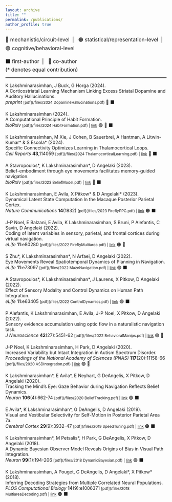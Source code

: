 ```yaml
---
layout: archive
title: ""
permalink: /publications/
author_profile: true
---
```


<font size="3">
🔵 mechanistic/circuit-level &nbsp;| &nbsp;  
🟠 statistical/representation-level &nbsp;| &nbsp;
🟢 cognitive/behavioral-level <br />

⬛ first-author &nbsp;| &nbsp;
🔲 co-author &nbsp;  
(* denotes equal contribution)
</font>

<hr style="border:1px solid gray">

K Lakshminarasimhan, J Buck, G Horga (2024).\
A Corticostriatal Learning Mechanism Linking Excess Striatal Dopamine and Auditory Hallucinations.\
*preprint* <small>[pdf](/files/2024 DopamineHallucinations.pdf)</small> 🔵 ⬛

K Lakshminarasimhan (2024).\
A Computational Principle of Habit Formation.\
*bioRxiv* <small>[pdf](/files/2024 HabitFormation.pdf) | [link](https://www.biorxiv.org/content/10.1101/2024.10.12.618033v1.full)</small> 🟢 🔵 ⬛

K Lakshminarasimhan, M Xie, J Cohen, B Sauerbrei, A Hantman, A Litwin-Kumar\* & S Escola\* (2024).\
Specific Connectivity Optimizes Learning in Thalamocortical Loops.\
*Cell Reports* **43**,114059 <small>[pdf](/files/2024 ThalamocorticalLearning.pdf) | [link](https://www.sciencedirect.com/science/article/pii/S2211124724003875?via%3Dihub)</small> 🔵 ⬛

A Stavropoulos\*, K Lakshminarasimhan\*, D Angelaki (2023).\
Belief-embodiment through eye movements facilitates memory-guided navigation.\
*bioRxiv* <small>[pdf](/files/2023 BeliefModel.pdf) | [link](https://www.biorxiv.org/content/10.1101/2023.08.21.554107v1.full)</small> 🔵 ⬛

K Lakshminarasimhan, E Avila, X Pitkow\* & D Angelaki\* (2023).\
Dynamical Latent State Computation In the Macaque Posterior Parietal Cortex.\
*Nature Communications* **14**(1832) <small>[pdf](/files/2023 FireflyPPC.pdf) | [link](https://www.nature.com/articles/s41467-023-37400-4)</small> 🟠 ⬛

J-P Noel, E Balzani, E Avila, K Lakshminarasimhan, S Bruni, P Alefantis, C Savin, D Angelaki (2022).\
Coding of latent variables in sensory, parietal, and frontal cortices during virtual navigation.\
*eLife* **11**:e80280 <small>[pdf](/files/2022 FireflyMultiarea.pdf) | [link](https://elifesciences.org/articles/80280)</small> 🟠 🔲

S Zhu\*, K Lakshminarasimhan\*, N Arfaei, D Angelaki (2022).\
Eye Movements Reveal Spatiotemporal Dynamics of Planning in Navigation.\
*eLife* **11**:e73097 <small>[pdf](/files/2022 MazeNavigation.pdf) | [link](https://elifesciences.org/articles/73097)</small> 🟢 ⬛

A Stavropoulos\*, K Lakshminarasimhan\*, J Laurens, X Pitkow, D Angelaki (2022).\
Effect of Sensory Modality and Control Dynamics on Human Path Integration.\
*eLife* **11**:e63405 <small>[pdf](/files/2022 ControlDynamics.pdf) | [link](https://elifesciences.org/articles/63405)</small> 🟢 ⬛

P Alefantis, K Lakshminarasimhan, E Avila, J-P Noel, X Pitkow, D Angelaki (2022).\
Sensory evidence accumulation using optic flow in a naturalistic navigation task.\
*J Neuroscience* **42**(27):5451-62 <small>[pdf](/files/2022 BehavioralManips.pdf) | [link](https://www.jneurosci.org/content/42/27/5451)</small> 🟢 🔲

J-P Noel, K Lakshminarasimhan, H Park, D Angelaki (2020).\
Increased Variability but Intact Integration in Autism Spectrum Disorder.\
*Proceedings of the National Academy of Sciences (PNAS)* **117**(20):11158-66 <small>[pdf](/files/2020 ASDIntegration.pdf) | [link](https://www.pnas.org/doi/10.1073/pnas.2000216117)</small> 🟢 🔲

K Lakshminarasimhan\*, E Avila\*, E Neyhart, G DeAngelis, X Pitkow, D Angelaki (2020).\
Tracking the Mind’s Eye: Gaze Behavior during Navigation Reflects Belief Dynamics.\
*Neuron* **106**(4):662-74 <small>[pdf](/files/2020 BeliefTracking.pdf) | [link](https://www.sciencedirect.com/science/article/pii/S089662732030146X)</small> 🟢 ⬛

E Avila\*, K Lakshminarasimhan\*, G DeAngelis, D Angelaki (2019).\
Visual and Vestibular Selectivity for Self-Motion in Posterior Parietal Area 7a.\
*Cerebral Cortex* **29**(9):3932-47 <small>[pdf](/files/2019 SpeedTuning.pdf) | [link](https://academic.oup.com/cercor/article/29/9/3932/5144874)</small> 🟠 ⬛

K Lakshminarasimhan\*, M Petsalis\*, H Park, G DeAngelis, X Pitkow, D Angelaki (2018).\
A Dynamic Bayesian Observer Model Reveals Origins of Bias in Visual Path Integration.\
*Neuron* **99**(1):194-206 <small>[pdf](/files/2018 DynamicBayesian.pdf) | [link](https://www.sciencedirect.com/science/article/pii/S0896627318304677)</small> 🟢 ⬛

K Lakshminarasimhan, A Pouget, G DeAngelis, D Angelaki\*, X Pitkow\* (2018).\
Inferring Decoding Strategies from Multiple Correlated Neural Populations.\
*PLOS Computational Biology* **14**(9):e1006371 <small>[pdf](/files/2018 MultiareaDecoding.pdf) | [link](https://journals.plos.org/ploscompbiol/article?id=10.1371/journal.pcbi.1006371)</small> 🟠 ⬛

